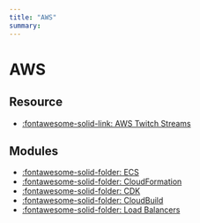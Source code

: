 ```yaml
---
title: "AWS"
summary:
---
```


AWS
===

Resource
---

- [:fontawesome-solid-link: AWS Twitch Streams
    ](https://aws.amazon.com/developer/community/live-video)

Modules
---

- [:fontawesome-solid-folder: ECS](ecs/index.md)
- [:fontawesome-solid-folder: CloudFormation](cloudformation/index.md)
- [:fontawesome-solid-folder: CDK](cdk/index.md)
- [:fontawesome-solid-folder: CloudBuild](cloudbuild/index.md)
- [:fontawesome-solid-folder: Load Balancers](load-balancers/index.md)
